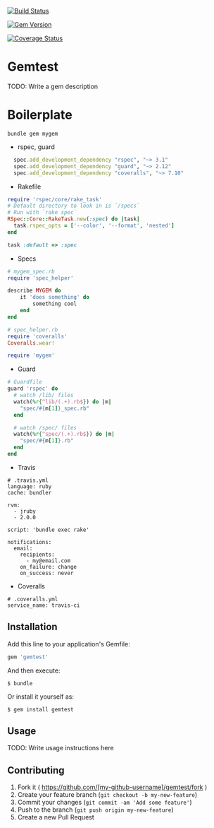 [![Build Status](https://travis-ci.org/MatthewRalston/gemtest.png?branch=master)](https://travis-ci.org/MatthewRalston/gemtest) 

[![Gem Version](https://badge.fury.io/rb/gemtest.png)](http://badge.fury.io/rb/gemtest)

[![Coverage Status](https://coveralls.io/repos/MatthewRalston/gemtest/badge.png)](https://coveralls.io/r/MatthewRalston/gemtest)

# Gemtest

TODO: Write a gem description

# Boilerplate
```
bundle gem mygem
```

* rspec, guard

```ruby
  spec.add_development_dependency "rspec", "~> 3.1"
  spec.add_development_dependency "guard", "~> 2.12"
  spec.add_development_dependency "coveralls", "~> 7.10"
```

* Rakefile

```ruby
require 'rspec/core/rake_task'
# Default directory to look in is `/specs`
# Run with `rake spec`
RSpec::Core::RakeTask.new(:spec) do |task|
  task.rspec_opts = ['--color', '--format', 'nested']
end

task :default => :spec
```

* Specs

```ruby
# mygem_spec.rb
require 'spec_helper'

describe MYGEM do
	it 'does something' do
		something cool
	end
end
```

```ruby
# spec_helper.rb
require 'coveralls'
Coveralls.wear!

require 'mygem'
```
* Guard

```ruby
# Guardfile
guard 'rspec' do
  # watch /lib/ files
  watch(%r{^lib/(.+).rb$}) do |m|
    "spec/#{m[1]}_spec.rb"
  end

  # watch /spec/ files
  watch(%r{^spec/(.+).rb$}) do |m|
    "spec/#{m[1]}.rb"
  end
end
```

* Travis

```
# .travis.yml
language: ruby
cache: bundler

rvm:
  - jruby
  - 2.0.0

script: 'bundle exec rake'

notifications:
  email:
    recipients:
      - my@email.com
    on_failure: change
    on_success: never
```

* Coveralls

```
# .coveralls.yml
service_name: travis-ci

```


## Installation

Add this line to your application's Gemfile:

```ruby
gem 'gemtest'
```

And then execute:

    $ bundle

Or install it yourself as:

    $ gem install gemtest

## Usage

TODO: Write usage instructions here

## Contributing

1. Fork it ( https://github.com/[my-github-username]/gemtest/fork )
2. Create your feature branch (`git checkout -b my-new-feature`)
3. Commit your changes (`git commit -am 'Add some feature'`)
4. Push to the branch (`git push origin my-new-feature`)
5. Create a new Pull Request
